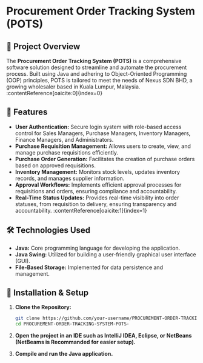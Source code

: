 # **Procurement Order Tracking System (POTS)**

## 📌 **Project Overview**

The **Procurement Order Tracking System (POTS)** is a comprehensive software solution designed to streamline and automate the procurement process. Built using Java and adhering to Object-Oriented Programming (OOP) principles, POTS is tailored to meet the needs of Nexus SDN BHD, a growing wholesaler based in Kuala Lumpur, Malaysia. :contentReference[oaicite:0]{index=0}

## 🚀 **Features**

- **User Authentication:** Secure login system with role-based access control for Sales Managers, Purchase Managers, Inventory Managers, Finance Managers, and Administrators.
- **Purchase Requisition Management:** Allows users to create, view, and manage purchase requisitions efficiently.
- **Purchase Order Generation:** Facilitates the creation of purchase orders based on approved requisitions.
- **Inventory Management:** Monitors stock levels, updates inventory records, and manages supplier information.
- **Approval Workflows:** Implements efficient approval processes for requisitions and orders, ensuring compliance and accountability.
- **Real-Time Status Updates:** Provides real-time visibility into order statuses, from requisition to delivery, ensuring transparency and accountability. :contentReference[oaicite:1]{index=1}

## 🛠 **Technologies Used**

- **Java:** Core programming language for developing the application.
- **Java Swing:** Utilized for building a user-friendly graphical user interface (GUI).
- **File-Based Storage:** Implemented for data persistence and management.

## 🔧 **Installation & Setup**

1. **Clone the Repository:**

   ```sh
   git clone https://github.com/your-username/PROCUREMENT-ORDER-TRACKING-SYSTEM-POTS-.git
   cd PROCUREMENT-ORDER-TRACKING-SYSTEM-POTS-
   
2. **Open the project in an IDE such as IntelliJ IDEA, Eclipse, or NetBeans (NetBeams is Recommanded for easier setup).**
3. **Compile and run the Java application.**
